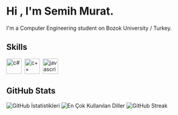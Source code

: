 # Hi , I'm Semih Murat.
I'm a Computer Engineering student on Bozok University / Turkey.

## Skills

<p align="left">
<img src="https://e7.pngegg.com/pngimages/328/221/png-clipart-c-programming-language-logo-microsoft-visual-studio-net-framework-javascript-icon-purple-logo-thumbnail.png" alt="c#" width="40" height="40"/>&nbsp;
<img src="https://e7.pngegg.com/pngimages/46/626/png-clipart-c-logo-the-c-programming-language-computer-icons-computer-programming-source-code-programming-miscellaneous-template-thumbnail.png" alt="c++" width="40" height="40"/>&nbsp;
<img src="https://cdn.jsdelivr.net/gh/devicons/devicon/icons/javascript/javascript-original.svg" alt="javascript" width="40" height="40"/>&nbsp;
</p>

## GitHub Stats

<img src="https://github-readme-stats.vercel.app/api?username=Hynkzz&show_icons=true&count_private=true&theme=merko" alt="GitHub İstatistikleri" />

<img src="https://github-readme-stats.vercel.app/api/top-langs/?username=Hynkzz&layout=compact&theme=merko" alt="En Çok Kullanılan Diller" />

<img src="https://github-readme-streak-stats.herokuapp.com/?user=Hynkzz&theme=merko" alt="GitHub Streak" />


